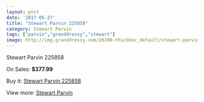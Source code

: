 ```yaml
---
layout: post
date: '2017-05-27'
title: "Stewart Parvin 225858"
category: Stewart Parvin
tags: ["parvin","granddressy","stewart"]
image: http://img.granddressy.com/20100-thickbox_default/stewart-parvin-225858.jpg
---
```

Stewart Parvin 225858

On Sales: **$377.99**
<a href="https://www.granddressy.com/en/stewart-parvin/19081-stewart-parvin-225858.html"><amp-img layout="responsive" width="600" height="600" src="//img.granddressy.com/20100-thickbox_default/stewart-parvin-225858.jpg" alt="Stewart Parvin 225858 0" /></a>

Buy it: [Stewart Parvin 225858](https://www.granddressy.com/en/stewart-parvin/19081-stewart-parvin-225858.html "Stewart Parvin 225858")

View more: [Stewart Parvin](https://www.granddressy.com/en/110-stewart-parvin "Stewart Parvin")